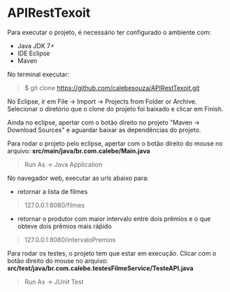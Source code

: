 # APIRestTexoit

Para executar o projeto, é necessário ter configurado o ambiente com:
  - Java JDK 7+
  - IDE Eclipse
  - Maven
  
No terminal executar:
> $ git clone https://github.com/calebesouza/APIRestTexoit.git

No Eclipse, ir em File -> Import -> Projects from Folder or Archive. Selecionar o diretório que o clone do projeto foi baixado e clicar em Finish.

Ainda no eclipse, apertar com o botão direito no projeto "Maven -> Download Sources" e aguardar baixar as dependências do projeto.

Para rodar o projeto pelo eclipse, apertar com o botão direito do mouse no arquivo: **src/main/java/br.com.calebe/Main.java**
> Run As -> Java Application

No navegador web, executar as urls abaixo para:
  
  - retornar a lista de filmes
  > 127.0.0.1:8080/filmes
  
  - retornar o produtor com maior intervalo entre dois prêmios e o que obteve dois prêmios mais ráṕido
  > 127.0.0.1:8080/intervaloPremios
  
Para rodar os testes, o projeto tem que estar em execução. 
Clicar com o botão direito do mouse no arquivo: **src/test/java/br.com.calebe.testesFilmeService/TesteAPI.java**   
> Run As -> JUnit Test
